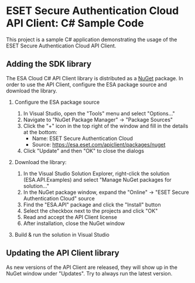 # ESET Secure Authentication Cloud API Client: C# Sample Code

This project is a sample C# application demonstrating the usage of the ESET Secure Authentication Cloud API Client.

## Adding the SDK library

The ESA Cloud C# API Client library is distributed as a [NuGet](https://www.nuget.org) package. In order to use the API Client,
configure the ESA package source and download the library.

1. Configure the ESA package source

   1. In Visual Studio, open the "Tools" menu and select "Options..."
   2. Navigate to "NuGet Package Manager" -> "Package Sources"
   3. Click the "+" icon in the top right of the window and fill in the details at the bottom:
      - Name: ESET Secure Authentication Cloud
      - Source: https://esa.eset.com/apiclient/packages/nuget
   4. Click "Update" and then "OK" to close the dialogs

2. Download the library:

   1. In the Visual Studio Solution Explorer, right-click the solution (ESA.API.Examples)
      and select "Manage NuGet packages for solution..."
   2. In the NuGet package window, expand the "Online" -> "ESET Secure Authentication Cloud" source
   3. Find the "ESA.API" package and click the "Install" button
   4. Select the checkbox next to the projects and click "OK"
   5. Read and accept the API Client license
   6. After installation, close the NuGet window

3. Build & run the solution in Visual Studio

## Updating the API Client library

As new versions of the API Client are released, they will show up in the NuGet window under "Updates". Try to always run the latest version.
